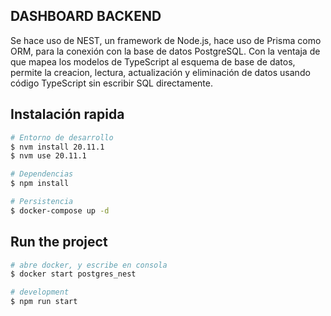 ## DASHBOARD BACKEND

Se hace uso de NEST, un framework de Node.js, hace uso de Prisma como ORM, para la conexión con la base de datos PostgreSQL. Con la ventaja de que mapea los modelos de TypeScript al esquema de base de datos, permite la creacion, lectura, actualización y eliminación de datos usando código TypeScript sin escribir SQL directamente.

## Instalación rapida

```bash
# Entorno de desarrollo
$ nvm install 20.11.1
$ nvm use 20.11.1

# Dependencias
$ npm install

# Persistencia
$ docker-compose up -d
```

## Run the project

```bash
# abre docker, y escribe en consola
$ docker start postgres_nest

# development
$ npm run start
```